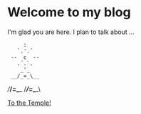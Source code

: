 # Welcome to my blog

I'm glad you are here. I plan to talk about ...


         :
       `.'.´  
     --  c  --   
       .´.`.
        _'_ 
     __/_=_\__
   _/___/=\___\_
  /____/_=_\____\ 

[To the Temple!](https://fabianeigel.github.io/github-pages-with-jekyll/)

